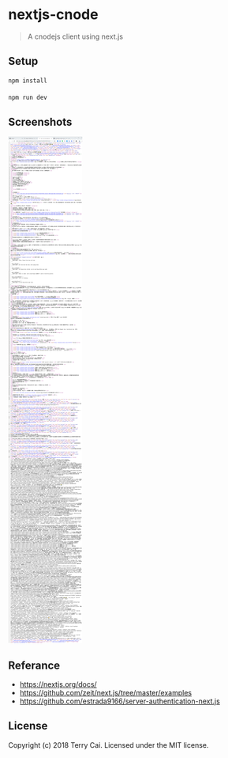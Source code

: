 # nextjs-cnode

> A cnodejs client using next.js 


## Setup

```bash
npm install

npm run dev

```



## Screenshots

![](https://raw.githubusercontent.com/icai/nextjs-cnode/master/screenshots/topic.png)



## Referance

- https://nextjs.org/docs/
- https://github.com/zeit/next.js/tree/master/examples
- https://github.com/estrada9166/server-authentication-next.js



## License

Copyright (c) 2018 Terry Cai. Licensed under the MIT license.
